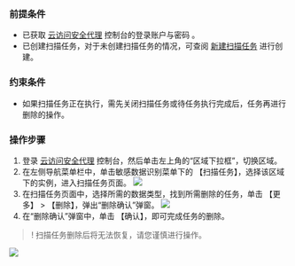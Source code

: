 ### 前提条件
- 已获取 [云访问安全代理](https://console.cloud.tencent.com/casb) 控制台的登录账户与密码 。
- 已创建扫描任务，对于未创建扫描任务的情况，可查阅 [新建扫描任务](https://cloud.tencent.com/document/product/1303/56688) 进行创建。

### 约束条件
- 如果扫描任务正在执行，需先关闭扫描任务或待任务执行完成后，任务再进行删除的操作。

### 操作步骤

1. 登录 [云访问安全代理](https://console.cloud.tencent.com/casb)  控制台，然后单击左上角的“区域下拉框”，切换区域。
2. 在左侧导航菜单栏中，单击敏感数据识别菜单下的 【扫描任务】，选择该区域下的实例，进入扫描任务页面。
![](https://main.qcloudimg.com/raw/4b4678fad2727398b42ea0cd2fe0ff8d.png)
3. 在扫描任务页面中，选择所需的数据类型，找到所需删除的任务，单击 【更多】 > 【删除】，弹出“删除确认”弹窗。
![](https://main.qcloudimg.com/raw/5e5a583f5b14f7b4dacd36525e6c174c.png)
4. 在“删除确认”弹窗中，单击 【确认】，即可完成任务的删除。
>! 扫描任务删除后将无法恢复，请您谨慎进行操作。
>
![](https://main.qcloudimg.com/raw/fcd269f9e84d543e7134ff40687d884b.png)
